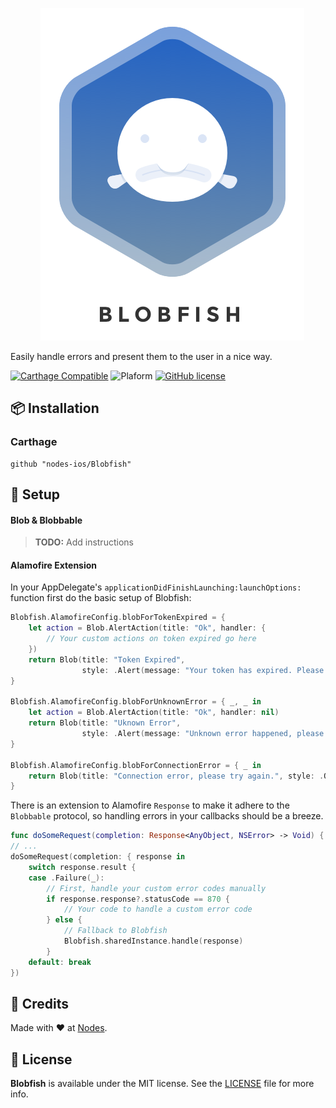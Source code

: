 <p align="center">
  <img src="./Blobfish_icon.png?raw=true" alt="Blobfish"/>
</p>

Easily handle errors and present them to the user in a nice way.

[![Carthage Compatible](https://img.shields.io/badge/Carthage-compatible-4BC51D.svg?style=flat)](https://github.com/Carthage/Carthage)
![Plaform](https://img.shields.io/badge/platform-iOS-lightgrey.svg)
[![GitHub license](https://img.shields.io/badge/license-MIT-blue.svg)](https://github.com/nodes-ios/Policeman/blob/master/LICENSE)

## 📦 Installation

### Carthage
~~~
github "nodes-ios/Blobfish"
~~~

## 🔧 Setup

#### Blob & Blobbable

> **TODO:** Add instructions

#### Alamofire Extension

In your AppDelegate's `applicationDidFinishLaunching:launchOptions:` function first do the basic setup of Blobfish:

```swift
Blobfish.AlamofireConfig.blobForTokenExpired = {
    let action = Blob.AlertAction(title: "Ok", handler: {
        // Your custom actions on token expired go here
    })
    return Blob(title: "Token Expired", 
    			style: .Alert(message: "Your token has expired. Please log in again.", actions: [action]))
}

Blobfish.AlamofireConfig.blobForUnknownError = { _, _ in
    let action = Blob.AlertAction(title: "Ok", handler: nil)
    return Blob(title: "Uknown Error", 
    			style: .Alert(message: "Unknown error happened, please try again.", actions: [action]))
}

Blobfish.AlamofireConfig.blobForConnectionError = { _ in
    return Blob(title: "Connection error, please try again.", style: .Overlay)
}
```

There is an extension to Alamofire `Response` to make it adhere to the `Blobbable` protocol, so handling errors in your callbacks should be a breeze.

```swift
func doSomeRequest(completion: Response<AnyObject, NSError> -> Void) { ... }
// ...
doSomeRequest(completion: { response in 
	switch response.result {
	case .Failure(_):
		// First, handle your custom error codes manually
		if response.response?.statusCode == 870 {
			// Your code to handle a custom error code
		} else {
			// Fallback to Blobfish
			Blobfish.sharedInstance.handle(response)
		}
	default: break
})

```


## 👥 Credits
Made with ❤️ at [Nodes](http://nodesagency.com).

## 📄 License
**Blobfish** is available under the MIT license. See the [LICENSE](https://github.com/nodes-ios/Blobfish/blob/master/LICENSE) file for more info.
